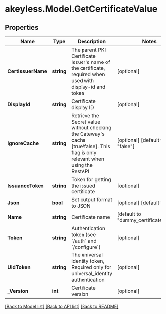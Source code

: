 # akeyless.Model.GetCertificateValue

## Properties

Name | Type | Description | Notes
------------ | ------------- | ------------- | -------------
**CertIssuerName** | **string** | The parent PKI Certificate Issuer&#39;s name of the certificate, required when used with display-id and token | [optional] 
**DisplayId** | **string** | Certificate display ID | [optional] 
**IgnoreCache** | **string** | Retrieve the Secret value without checking the Gateway&#39;s cache [true/false]. This flag is only relevant when using the RestAPI | [optional] [default to "false"]
**IssuanceToken** | **string** | Token for getting the issued certificate | [optional] 
**Json** | **bool** | Set output format to JSON | [optional] [default to false]
**Name** | **string** | Certificate name | [default to "dummy_certificate_name"]
**Token** | **string** | Authentication token (see &#x60;/auth&#x60; and &#x60;/configure&#x60;) | [optional] 
**UidToken** | **string** | The universal identity token, Required only for universal_identity authentication | [optional] 
**_Version** | **int** | Certificate version | [optional] 

[[Back to Model list]](../README.md#documentation-for-models) [[Back to API list]](../README.md#documentation-for-api-endpoints) [[Back to README]](../README.md)

